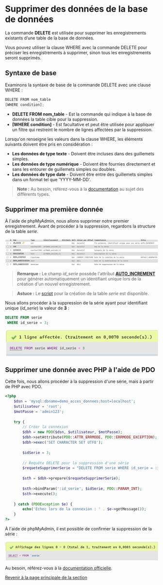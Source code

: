 # Supprimer des données de la base de données

La commande __DELETE__ est utilisée pour supprimer les enregistrements existants d’une table de la base de données.

Vous pouvez utiliser la clause WHERE avec la commande DELETE pour préciser les enregistrements à supprimer, sinon tous les enregistrements seront supprimés.

## Syntaxe de base

Examinons la syntaxe de base de la commande DELETE avec une clause WHERE :

```js
DELETE FROM nom_table
[WHERE condition];
```

- __DELETE FROM nom\_table__ - Est la commande qui indique à la base de données la table cible pour la suppression.
- __[WHERE condition]__ - Est facultative et peut être utilisée pour appliquer un filtre qui restreint le nombre de lignes affectées par la suppression.

Lorsqu'on renseigne les valeurs dans la clause WHERE, les éléments suivants doivent être pris en considération :

- __Les données de type texte__ - Doivent être incluses dans des guillemets simples.
- __Les données de type numérique__ - Doivent être fournies directement et sans les entourer de guillemets simples ou doubles.
- __Les données de type date__ - Doivent être entre des guillemets simples dans un format tel que 'YYYY-MM-DD'.

>**Note :** Au besoin, référez-vous à la [documentation](https://dev.mysql.com/doc/refman/8.0/en/data-types.html) au sujet des différents types.

## Supprimer ma première donnée

À l'aide de phpMyAdmin, nous allons supprimer notre premier enregistrement. Avant de procéder à la suppression, regardons la structure de la table _serie_.

![Structure de la table série.](../images/structure-table-serie.PNG)

>**Remarque :** Le champ _id\_serie_ possède l'attribut __[AUTO_INCREMENT](https://dev.mysql.com/doc/refman/8.0/en/example-auto-increment.html)__ pour générer automatiquement un identifiant unique lors de la création d'un nouvel enregistrement.

>**Astuce :** Le [script](../src/exemple-interaction-bd/creation-table-serie.sql) pour la création de la table _serie_ est disponible.

Nous allons procéder à la suppression de la série ayant pour identifiant unique (_id\_serie_) la valeur de __3__ :

```sql
DELETE FROM serie
 WHERE id_serie = 3;
```

![Image de confirmation lors de la suppression d'une série avec phpMyAdmin](../images/confirmation-suppression-phpmyadmin.PNG)

## Supprimer une donnée avec PHP à l'aide de PDO

Cette fois, nous allons procéder à la suppression d'une série, mais à partir de PHP avec PDO.

```php
<?php
    $dsn = 'mysql:dbname=demo_acces_donnees;host=localhost';
    $utilisateur = 'root';
    $motPasse = 'admin123';

    try {
        // Créer la connexion
        $dbh = new PDO($dsn, $utilisateur, $motPasse);
        $dbh->setAttribute(PDO::ATTR_ERRMODE, PDO::ERRMODE_EXCEPTION);
        $dbh->exec('SET CHARACTER SET UTF8');

        $idSerie = 3;

        // Requête DELETE pour la suppression d'une série
        $requeteSupprimerSerie = "DELETE FROM serie WHERE id_serie = :id_serie";

        $sth = $dbh->prepare($requeteSupprimerSerie);

        $sth->bindParam(':id_serie', $idSerie, PDO::PARAM_INT);
        $sth->execute();

    } catch (PDOException $e) {
        echo('Échec lors de la connexion : ' . $e->getMessage());
    }
?>
```

À l'aide de phpMyAdmin, il est possible de confirmer la suppression de la série :

![Confirmation de la suppression de la série avec PDO à partir de phpMyAdmin](../images/confirmation-suppression-phpmyadmin-pdo.PNG/)

Au besoin, référez-vous à la [documentation officielle](https://dev.mysql.com/doc/refman/8.0/en/delete.html).

[Revenir à la page principale de la section](README.md)
